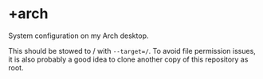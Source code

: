 # +arch

System configuration on my Arch desktop.

This should be stowed to / with `--target=/`. To avoid file permission issues, it is also probably a good idea to clone another copy of this repository as root.
